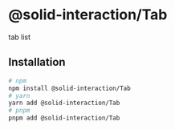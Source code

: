 # @solid-interaction/Tab

tab list

## Installation

```bash
# npm
npm install @solid-interaction/Tab
# yarn
yarn add @solid-interaction/Tab
# pnpm
pnpm add @solid-interaction/Tab
```

